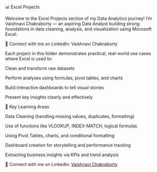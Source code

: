 📊 Excel Projects

Welcome to the Excel Projects section of my Data Analytics journey!
I’m Vaishnavi Chakraborty — an aspiring Data Analyst building strong foundations in data cleaning, analysis, and visualization using Microsoft Excel.

🔗 Connect with me on LinkedIn: Vaishnavi Chakraborty

Each project in this folder demonstrates practical, real-world use cases where Excel is used to:

Clean and transform raw datasets

Perform analyses using formulas, pivot tables, and charts

Build interactive dashboards to tell visual stories

Present key insights clearly and effectively

🧠 Key Learning Areas

Data Cleaning (handling missing values, duplicates, formatting)

Use of functions like VLOOKUP, INDEX-MATCH, logical formulas

Using Pivot Tables, charts, and conditional formatting

Dashboard creation for storytelling and performance tracking

Extracting business insights via KPIs and trend analysis

🔗 Connect with me on LinkedIn: [Vaishnavi Chakraborty](https://www.linkedin.com/in/vaishnavi-chakraborty-85b949292)
